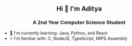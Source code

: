 ## <div align="center"> Hi 👋 I'm Aditya </div>
### <div align="center"> A 2nd Year Computer Science Student </div>
- 🌱 I'm currently learning: Java, Python, and React
- ⚡ I'm familiar with: C, NodeJS, TypeScript, MIPS Assembly


<!--
**xadta/xadta** is a ✨ _special_ ✨ repository because its `README.md` (this file) appears on your GitHub profile.

Here are some ideas to get you started:

- 🔭 I’m currently working on ...
- 🌱 I’m currently learning ...
- 👯 I’m looking to collaborate on ...
- 🤔 I’m looking for help with ...
- 💬 Ask me about ...
- 📫 How to reach me: ...
- 😄 Pronouns: ...
- ⚡ Fun fact: ...
-->
